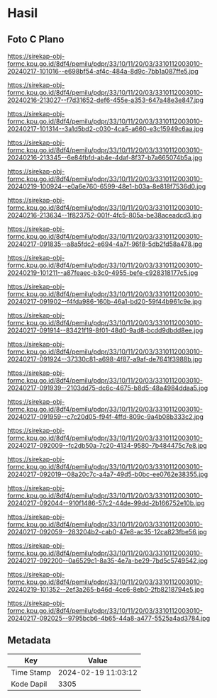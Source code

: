 # Hasil

## Foto C Plano

https://sirekap-obj-formc.kpu.go.id/8df4/pemilu/pdpr/33/10/11/20/03/3310112003010-20240217-101016--e698bf54-af4c-484a-8d9c-7bb1a087ffe5.jpg

https://sirekap-obj-formc.kpu.go.id/8df4/pemilu/pdpr/33/10/11/20/03/3310112003010-20240216-213027--f7d31652-def6-455e-a353-647a48e3e847.jpg

https://sirekap-obj-formc.kpu.go.id/8df4/pemilu/pdpr/33/10/11/20/03/3310112003010-20240217-101314--3a1d5bd2-c030-4ca5-a660-e3c15949c6aa.jpg

https://sirekap-obj-formc.kpu.go.id/8df4/pemilu/pdpr/33/10/11/20/03/3310112003010-20240216-213345--6e84fbfd-ab4e-4daf-8f37-b7a665074b5a.jpg

https://sirekap-obj-formc.kpu.go.id/8df4/pemilu/pdpr/33/10/11/20/03/3310112003010-20240219-100924--e0a6e760-6599-48e1-b03a-8e818f7536d0.jpg

https://sirekap-obj-formc.kpu.go.id/8df4/pemilu/pdpr/33/10/11/20/03/3310112003010-20240216-213634--1f823752-001f-4fc5-805a-be38aceadcd3.jpg

https://sirekap-obj-formc.kpu.go.id/8df4/pemilu/pdpr/33/10/11/20/03/3310112003010-20240217-091835--a8a5fdc2-e694-4a7f-96f8-5db2fd58a478.jpg

https://sirekap-obj-formc.kpu.go.id/8df4/pemilu/pdpr/33/10/11/20/03/3310112003010-20240219-101211--a87feaec-b3c0-4955-befe-c928318177c5.jpg

https://sirekap-obj-formc.kpu.go.id/8df4/pemilu/pdpr/33/10/11/20/03/3310112003010-20240217-091902--f4fda986-160b-46a1-bd20-59f44b961c9e.jpg

https://sirekap-obj-formc.kpu.go.id/8df4/pemilu/pdpr/33/10/11/20/03/3310112003010-20240217-091914--83421f19-8f01-48d0-9ad8-bcdd9dbdd8ee.jpg

https://sirekap-obj-formc.kpu.go.id/8df4/pemilu/pdpr/33/10/11/20/03/3310112003010-20240217-091924--37330c81-a698-4f87-a9af-de7641f3988b.jpg

https://sirekap-obj-formc.kpu.go.id/8df4/pemilu/pdpr/33/10/11/20/03/3310112003010-20240217-091939--2103dd75-dc6c-4675-b8d5-48a4984ddaa5.jpg

https://sirekap-obj-formc.kpu.go.id/8df4/pemilu/pdpr/33/10/11/20/03/3310112003010-20240217-091959--c7c20d05-f94f-4ffd-809c-9a4b08b333c2.jpg

https://sirekap-obj-formc.kpu.go.id/8df4/pemilu/pdpr/33/10/11/20/03/3310112003010-20240217-092009--fc2db50a-7c20-4134-9580-7b484475c7e8.jpg

https://sirekap-obj-formc.kpu.go.id/8df4/pemilu/pdpr/33/10/11/20/03/3310112003010-20240217-092019--08a20c7c-a4a7-49d5-b0bc-ee0762e38355.jpg

https://sirekap-obj-formc.kpu.go.id/8df4/pemilu/pdpr/33/10/11/20/03/3310112003010-20240217-092044--910f1486-57c2-44de-99dd-2b166752e10b.jpg

https://sirekap-obj-formc.kpu.go.id/8df4/pemilu/pdpr/33/10/11/20/03/3310112003010-20240217-092059--283204b2-cab0-47e8-ac35-12ca823fbe56.jpg

https://sirekap-obj-formc.kpu.go.id/8df4/pemilu/pdpr/33/10/11/20/03/3310112003010-20240217-092200--0a6529c1-8a35-4e7a-be29-7bd5c5749542.jpg

https://sirekap-obj-formc.kpu.go.id/8df4/pemilu/pdpr/33/10/11/20/03/3310112003010-20240219-101352--2ef3a265-b46d-4ce6-8eb0-2fb8218794e5.jpg

https://sirekap-obj-formc.kpu.go.id/8df4/pemilu/pdpr/33/10/11/20/03/3310112003010-20240217-092025--9795bcb6-4b65-44a8-a477-5525a4ad3784.jpg


## Metadata

| Key        | Value               |
| ---------- | ------------------- |
| Time Stamp | 2024-02-19 11:03:12 |
| Kode Dapil | 3305                |



